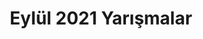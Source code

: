 ---
layout: monthly
title: "Eylül 2021 Yarışmalar"
key: "eylül 2021"
description: "Son başvuru tarihi Eylül 2021 olan tüm resim yarışmaları, kitap okuma yarışmaları, senaryo yarışmaları ve edebiyat yarışmalarına bu sayfadan erişebilirsiniz "
permalink: "eylul-2021-yarismalar/"
---